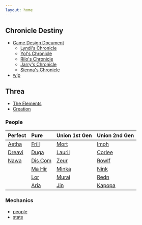 ```yaml
---
layout: home
---
```


## Chronicle Destiny
- [Game Design Document](/chronicle-destiny/gdd)
  - [Lyndi's Chronicle](/chronicle-destiny/lyndis-chronicle)
  - [Yol's Chronicle](/chronicle-destiny/yols-chronicle)
  - [Rilo's Chronicle](/chronicle-destiny/rilos-chronicle) 
  - [Jarry's Chronicle](/chronicle-destiny/jarrys-chronicle)
  - [Sienna's Chronicle](/chronicle-destiny/siennas-chronicle)
- [wip](/chronicle-destiny/gdd)

## Threa
- [The Elements](/elements)
- [Creation]((/creation))

### People

|Perfect                       |Pure                             |Union 1st Gen                  | Union 2nd Gen                 |
|:-----------------------------|:--------------------------------|:------------------------------|:------------------------------|
|[Aetha](people/aetha)   | [Frill](people/frill)     | [Mort](people/mort)     | [Imoh](people/imoh)     |
|[Dreavi](people/dreavi) | [Duga](people/duga)       | [Lauril](people/lauril) | [Corlee](people/corlee) |
|[Nawa](people/nawa)     | [Dis Com](people/dis-com) | [Zeur](people/zeur)     | [Rowlf](people/rowlf)   |
|                              | [Ma Hir](people/ma-hir)   | [Minka](people/minka)   | [Nink](people/nink)     |
|                              | [Lor](people/lor)         | [Murai](people/murai)   | [Redn](people/redn)     |
|                              | [Aria](people/aria)       | [Jin](people/jin)       | [Kapopa](people/kapopa) |


### Mechanics
- [people](people/people-of-threa)
- [stats](people/stats)



